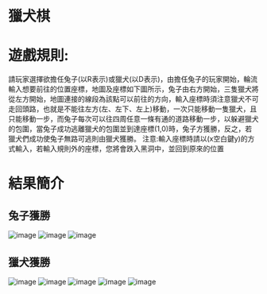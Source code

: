 # 獵犬棋
# 遊戲規則:
請玩家選擇欲擔任兔子(以R表示)或獵犬(以D表示)，由擔任兔子的玩家開始，輪流輸入想要前往的位置座標，地圖及座標如下圖所示，兔子由右方開始，三隻獵犬將從左方開始，地圖連接的線段為該點可以前往的方向，輸入座標時須注意獵犬不可走回頭路，也就是不能往左方(左、左下、左上)移動，一次只能移動一隻獵犬，且只能移動一步，而兔子每次可以往四周任意一條有通的道路移動一步，以躲避獵犬的包圍，當兔子成功逃離獵犬的包圍並到達座標(1,0)時，兔子方獲勝，反之，若獵犬們成功使兔子無路可逃則由獵犬獲勝。
注意:輸入座標時請以(x空白鍵y)的方式輸入，若輸入規則外的座標，您將會跌入黑洞中，並回到原來的位置
# 結果簡介
## 兔子獲勝
![image](https://github.com/waitmelock/Portfolio/assets/109543674/72d2d1ec-2d40-46b3-a339-14ba78a36bee)
![image](https://github.com/waitmelock/Portfolio/assets/109543674/aabec502-f754-4664-81a9-d4effd3dd3bc)
![image](https://github.com/waitmelock/Portfolio/assets/109543674/27208da1-d920-4fbf-9cac-90946eb50901)
## 獵犬獲勝
![image](https://github.com/waitmelock/Portfolio/assets/109543674/3aacabb7-dc20-49f2-b762-f701bec05941)
![image](https://github.com/waitmelock/Portfolio/assets/109543674/b950d570-eeee-4732-ab14-a61c09fd13b5)
![image](https://github.com/waitmelock/Portfolio/assets/109543674/ca936ca4-66c0-4f0f-a3a6-a3f0521ee7f4)
![image](https://github.com/waitmelock/Portfolio/assets/109543674/29743b85-ef45-4990-8d92-b47c7123ae4f)
![image](https://github.com/waitmelock/Portfolio/assets/109543674/5616d373-7e2b-40e1-a6d6-128f3c8469f6)
